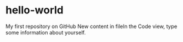 hello-world
===========

My first repository on GitHub
New content in fileIn the Code view, type some information about yourself. 
